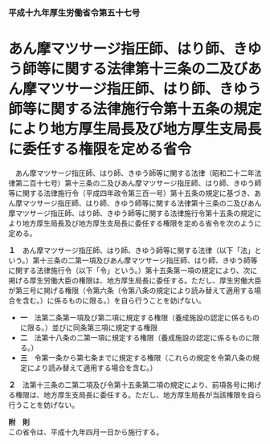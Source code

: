 ### 平成十九年厚生労働省令第五十七号  
# あん摩マツサージ指圧師、はり師、きゆう師等に関する法律第十三条の二及びあん摩マツサージ指圧師、はり師、きゆう師等に関する法律施行令第十五条の規定により地方厚生局長及び地方厚生支局長に委任する権限を定める省令  
　あん摩マツサージ指圧師、はり師、きゆう師等に関する法律（昭和二十二年法律第二百十七号）第十三条の二及びあん摩マツサージ指圧師、はり師、きゆう師等に関する法律施行令（平成四年政令第三百一号）第十五条の規定に基づき、あん摩マツサージ指圧師、はり師、きゆう師等に関する法律第十三条の二及びあん摩マツサージ指圧師、はり師、きゆう師等に関する法律施行令第十五条の規定により地方厚生局長及び地方厚生支局長に委任する権限を定める省令を次のように定める。  
  
**１**　あん摩マツサージ指圧師、はり師、きゆう師等に関する法律（以下「法」という。）第十三条の二第一項及びあん摩マツサージ指圧師、はり師、きゆう師等に関する法律施行令（以下「令」という。）第十五条第一項の規定により、次に掲げる厚生労働大臣の権限は、地方厚生局長に委任する。ただし、厚生労働大臣が第三号に掲げる権限（令第六条（令第八条の規定により読み替えて適用する場合を含む。）に係るものに限る。）を自ら行うことを妨げない。  
* **一**　法第二条第一項及び第二項に規定する権限（養成施設の認定に係るものに限る。）並びに同条第三項に規定する権限  
* **二**　法第十八条の二第一項に規定する権限（養成施設の認定に係るものに限る。）  
* **三**　令第一条から第七条までに規定する権限（これらの規定を令第八条の規定により読み替えて適用する場合を含む。）  
  
**２**　法第十三条の二第二項及び令第十五条第二項の規定により、前項各号に掲げる権限は、地方厚生支局長に委任する。ただし、地方厚生局長が当該権限を自ら行うことを妨げない。  
  
**附　則**  
この省令は、平成十九年四月一日から施行する。  
  
